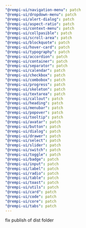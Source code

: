 ```yaml
---
"@rempi-ui/navigation-menu": patch
"@rempi-ui/dropdown-menu": patch
"@rempi-ui/alert-dialog": patch
"@rempi-ui/aspect-ratio": patch
"@rempi-ui/context-menu": patch
"@rempi-ui/collpasible": patch
"@rempi-ui/scroll-area": patch
"@rempi-ui/blockquote": patch
"@rempi-ui/hover-card": patch
"@rempi-ui/typography": patch
"@rempi-ui/accordion": patch
"@rempi-ui/container": patch
"@rempi-ui/separator": patch
"@rempi-ui/calendar": patch
"@rempi-ui/checkbox": patch
"@rempi-ui/combobox": patch
"@rempi-ui/progress": patch
"@rempi-ui/skeleton": patch
"@rempi-ui/textarea": patch
"@rempi-ui/callout": patch
"@rempi-ui/heading": patch
"@rempi-ui/menubar": patch
"@rempi-ui/popover": patch
"@rempi-ui/tooltip": patch
"@rempi-ui/avatar": patch
"@rempi-ui/button": patch
"@rempi-ui/dialog": patch
"@rempi-ui/drawer": patch
"@rempi-ui/select": patch
"@rempi-ui/slider": patch
"@rempi-ui/switch": patch
"@rempi-ui/toggle": patch
"@rempi-ui/badge": patch
"@rempi-ui/input": patch
"@rempi-ui/label": patch
"@rempi-ui/radio": patch
"@rempi-ui/table": patch
"@rempi-ui/toast": patch
"@rempi-ui/utils": patch
"@rempi-ui/card": patch
"@rempi-ui/code": patch
"@rempi-ui/core": patch
"@rempi-ui/tabs": patch
---
```


fix publish of dist folder
